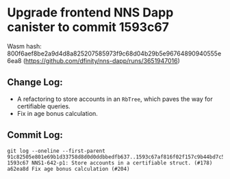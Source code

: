 # Upgrade frontend NNS Dapp canister to commit 1593c67

Wasm hash: 800f6aef8be2a9d4d8a825207585973f9c68d04b29b5e96764890940555e6ea8 (https://github.com/dfinity/nns-dapp/runs/3651947016)

## Change Log:

* A refactoring to store accounts in an `RbTree`, which paves the way for certifiable queries.
* Fix in age bonus calculation.

## Commit Log:

```
git log --oneline --first-parent  91c82505e801e69b1d33758d8d0d0ddbbedfb637..1593c67af816f02f157c9b44bd7c587ea6c636b6
1593c67 NNS1-642-p1: Store accounts in a certifiable struct. (#178)
a62ea8d Fix age bonus calculation (#204)
```
